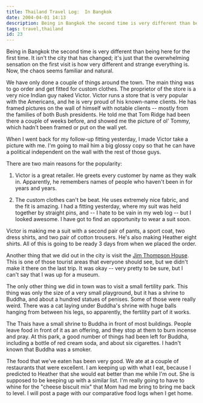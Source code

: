 ```yaml
---
title: Thailand Travel Log:  In Bangkok
date: 2004-04-01 14:13
description: Being in Bangkok the second time is very different than being here for the first time.  It isn't the city that has changed; it's just that the overwhelming sensation on the first visit is how very different and strange everything is.  Now, the chaos seems familiar and natural.  We have only done a couple of things around the town.  The main thing was to go order and get fitted for custom clothes.
tags: travel,thailand
id: 23
---
```

Being in Bangkok the second time is very different than being here for the first time.  It isn't the city that has changed; it's just that the overwhelming sensation on the first visit is how very different and strange everything is.  Now, the chaos seems familiar and natural.

We have only done a couple of things around the town.  The main thing was to go order and get fitted for custom clothes.  The proprietor of the store is a very nice Indian guy naked Victor.  Victor runs a store that is very popular with the Americans, and he is very proud of his known-name clients.  He has framed pictures on the wall of himself with notable clients -- mostly from the families of both Bush presidents. He told me that Tom Ridge had been there a couple of weeks before, and showed me the picture of ol' Tommy, which hadn't been framed or put on the wall yet.  

When I went back for my follow-up fitting yesterday, I made Victor take a picture with me.  I'm going to mail him a big glossy copy so that he can have a political independent on the wall with the rest of those guys.

There are two main reasons for the popularity:  

1)  Victor is a great retailer.  He greets every customer by name as they walk in.  Apparently, he remembers names of people who haven't been in for years and years.  

2)  The custom clothes can't be beat.  He uses extremely nice fabric, and the fit is amazing.  I had a fitting yesterday, where my suit was held together by straight pins, and -- I hate to be vain in my web log -- but I looked awesome.  I have got to find an opportunity to wear a suit soon.  

Victor is making me a suit with a second pair of pants, a sport coat, two dress shirts, and two pair of cotton trousers.  He's also making Heather eight shirts.  All of this is going to be ready 3 days from when we placed the order.

Another thing that we did out in the city is visit the <a href="https://jimthompsonhouse.org" target="_blank">Jim Thompson House</a>.  This is one of those tourist areas that everyone should see, but we didn't make it there on the last trip.  It was okay -- very pretty to be sure, but I can't say that I was up for a museum.

The only other thing we did in town was to visit a small fertility park.  This thing was only the size of a very small playground, but it has a shrine to Buddha, and about a hundred statues of penises.  Some of those were really weird.  There was a cat laying under Buddha's shrine with huge balls hanging from between his legs, so apparently, the fertility part of it works.

The Thais have a small shrine to Buddha in front of most buildings.  People leave food in front of it as an offering, and they stop at them to burn incense and pray.  At this park, a good number of things had been left for Buddha, including a bottle of red cream soda, and about six cigarettes.  I hadn't known that Buddha was a smoker.

The food that we've eaten has been very good.  We ate at a couple of restaurants that were excellent.  I am keeping up with what I eat, because I predicted to Heather that she would eat better than me while I'm out.  She is supposed to be keeping up with a similar list.  I'm really going to have to whine for the "cheese biscuit mix" that Mom had me bring to bring me back to level.  I will post a page with our comparative food logs when I get home.

